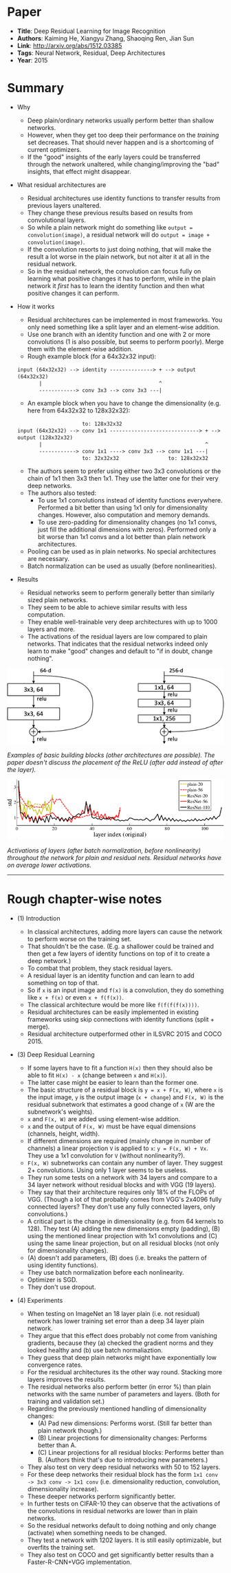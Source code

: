 # Paper

* **Title**: Deep Residual Learning for Image Recognition
* **Authors**: Kaiming He, Xiangyu Zhang, Shaoqing Ren, Jian Sun
* **Link**: http://arxiv.org/abs/1512.03385
* **Tags**: Neural Network, Residual, Deep Architectures
* **Year**: 2015

# Summary

* Why
  * Deep plain/ordinary networks usually perform better than shallow networks.
  * However, when they get too deep their performance on the *training* set decreases. That should never happen and is a shortcoming of current optimizers.
  * If the "good" insights of the early layers could be transferred through the network unaltered, while changing/improving the "bad" insights, that effect might disappear.

* What residual architectures are
  * Residual architectures use identity functions to transfer results from previous layers unaltered.
  * They change these previous results based on results from convolutional layers.
  * So while a plain network might do something like `output = convolution(image)`, a residual network will do `output = image + convolution(image)`.
  * If the convolution resorts to just doing nothing, that will make the result a lot worse in the plain network, but not alter it at all in the residual network.
  * So in the residual network, the convolution can focus fully on learning what positive changes it has to perform, while in the plain network it *first* has to learn the identity function and then what positive changes it can perform.

* How it works
  * Residual architectures can be implemented in most frameworks. You only need something like a split layer and an element-wise addition.
  * Use one branch with an identity function and one with 2 or more convolutions (1 is also possible, but seems to perform poorly). Merge them with the element-wise addition.
  * Rough example block (for a 64x32x32 input):
  ```
  input (64x32x32) --> identity --------------> + --> output (64x32x32)
         |                                      ^
         ------------> conv 3x3 --> conv 3x3 ---|
  ```
  * An example block when you have to change the dimensionality (e.g. here from 64x32x32 to 128x32x32):
  ```
                       to: 128x32x32
  input (64x32x32) --> conv 1x1 -----------------------------> + --> output (128x32x32)
         |                                                     ^
         ------------> conv 1x1 ----> conv 3x3 --> conv 1x1 ---|
                       to: 32x32x32                to: 128x32x32
  ```  
  * The authors seem to prefer using either two 3x3 convolutions or the chain of 1x1 then 3x3 then 1x1. They use the latter one for their very deep networks.
  * The authors also tested:
    * To use 1x1 convolutions instead of identity functions everywhere. Performed a bit better than using 1x1 only for dimensionality changes. However, also computation and memory demands.
    * To use zero-padding for dimensionality changes (no 1x1 convs, just fill the additional dimensions with zeros). Performed only a bit worse than 1x1 convs and a lot better than plain network architectures.
  * Pooling can be used as in plain networks. No special architectures are necessary.
  * Batch normalization can be used as usually (before nonlinearities).

* Results
  * Residual networks seem to perform generally better than similarly sized plain networks.
  * They seem to be able to achieve similar results with less computation.
  * They enable well-trainable very deep architectures with up to 1000 layers and more.
  * The activations of the residual layers are low compared to plain networks. That indicates that the residual networks indeed only learn to make "good" changes and default to "if in doubt, change nothing".


![Building blocks](images/Deep_Residual_Learning_for_Image_Recognition/building_blocks.png?raw=true "Building blocks")

*Examples of basic building blocks (other architectures are possible). The paper doesn't discuss the placement of the ReLU (after add instead of after the layer).*


![Activations](images/Deep_Residual_Learning_for_Image_Recognition/activations.png?raw=true "Activations")

*Activations of layers (after batch normalization, before nonlinearity) throughout the network for plain and residual nets. Residual networks have on average lower activations.*

-------------------------

# Rough chapter-wise notes

* (1) Introduction
  * In classical architectures, adding more layers can cause the network to perform worse on the training set.
  * That shouldn't be the case. (E.g. a shallower could be trained and then get a few layers of identity functions on top of it to create a deep network.)
  * To combat that problem, they stack residual layers.
  * A residual layer is an identity function and can learn to add something on top of that.
  * So if `x` is an input image and `f(x)` is a convolution, they do something like `x + f(x)` or even `x + f(f(x))`.
  * The classical architecture would be more like `f(f(f(f(x))))`.
  * Residual architectures can be easily implemented in existing frameworks using skip connections with identity functions (split + merge).
  * Residual architecture outperformed other in ILSVRC 2015 and COCO 2015.

* (3) Deep Residual Learning
  * If some layers have to fit a function `H(x)` then they should also be able to fit `H(x) - x` (change between `x` and `H(x)`).
  * The latter case might be easier to learn than the former one.
  * The basic structure of a residual block is `y = x + F(x, W)`, where `x` is the input image, `y` is the output image (`x + change`) and `F(x, W)` is the residual subnetwork that estimates a good change of `x` (W are the subnetwork's weights).
  * `x` and `F(x, W)` are added using element-wise addition.
  * `x` and the output of `F(x, W)` must be have equal dimensions (channels, height, width).
  * If different dimensions are required (mainly change in number of channels) a linear projection `V` is applied to `x`: `y = F(x, W) + Vx`. They use a 1x1 convolution for `V` (without nonlinearity?).
  * `F(x, W)` subnetworks can contain any number of layer. They suggest 2+ convolutions. Using only 1 layer seems to be useless.
  * They run some tests on a network with 34 layers and compare to a 34 layer network without residual blocks and with VGG (19 layers).
  * They say that their architecture requires only 18% of the FLOPs of VGG. (Though a lot of that probably comes from VGG's 2x4096 fully connected layers? They don't use any fully connected layers, only convolutions.)
  * A critical part is the change in dimensionality (e.g. from 64 kernels to 128). They test (A) adding the new dimensions empty (padding), (B) using the mentioned linear projection with 1x1 convolutions and (C) using the same linear projection, but on all residual blocks (not only for dimensionality changes).
  * (A) doesn't add parameters, (B) does (i.e. breaks the pattern of using identity functions).
  * They use batch normalization before each nonlinearity.
  * Optimizer is SGD.
  * They don't use dropout.

* (4) Experiments
  * When testing on ImageNet an 18 layer plain (i.e. not residual) network has lower training set error than a deep 34 layer plain network.
  * They argue that this effect does probably not come from vanishing gradients, because they (a) checked the gradient norms and they looked healthy and (b) use batch normaliaztion.
  * They guess that deep plain networks might have exponentially low convergence rates.
  * For the residual architectures its the other way round. Stacking more layers improves the results.
  * The residual networks also perform better (in error %) than plain networks with the same number of parameters and layers. (Both for training and validation set.)
  * Regarding the previously mentioned handling of dimensionality changes:
    * (A) Pad new dimensions: Performs worst. (Still far better than plain network though.)
    * (B) Linear projections for dimensionality changes: Performs better than A.
    * (C) Linear projections for all residual blocks: Performs better than B. (Authors think that's due to introducing new parameters.)
  * They also test on very deep residual networks with 50 to 152 layers.
  * For these deep networks their residual block has the form `1x1 conv -> 3x3 conv -> 1x1 conv` (i.e. dimensionality reduction, convolution, dimensionality increase).
  * These deeper networks perform significantly better.
  * In further tests on CIFAR-10 they can observe that the activations of the convolutions in residual networks are lower than in plain networks.
  * So the residual networks default to doing nothing and only change (activate) when something needs to be changed.
  * They test a network with 1202 layers. It is still easily optimizable, but overfits the training set.
  * They also test on COCO and get significantly better results than a Faster-R-CNN+VGG implementation.